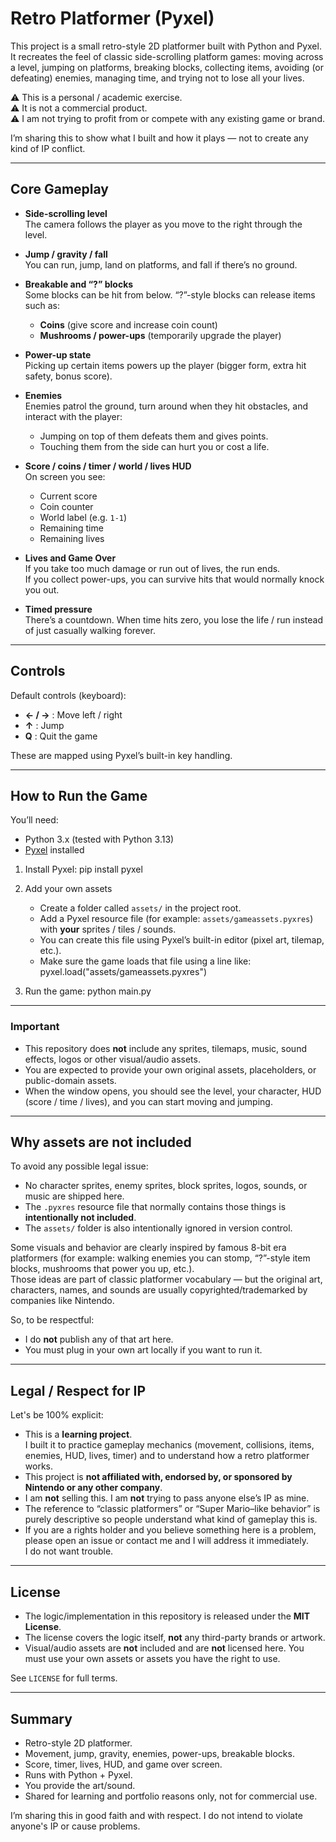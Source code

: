 # Retro Platformer (Pyxel)

This project is a small retro-style 2D platformer built with Python and Pyxel.  
It recreates the feel of classic side-scrolling platform games: moving across a level, jumping on platforms, breaking blocks, collecting items, avoiding (or defeating) enemies, managing time, and trying not to lose all your lives.

⚠️ This is a personal / academic exercise.  
⚠️ It is not a commercial product.  
⚠️ I am not trying to profit from or compete with any existing game or brand.

I’m sharing this to show what I built and how it plays — not to create any kind of IP conflict.


---

## Core Gameplay

- **Side-scrolling level**  
  The camera follows the player as you move to the right through the level.

- **Jump / gravity / fall**  
  You can run, jump, land on platforms, and fall if there’s no ground.

- **Breakable and “?” blocks**  
  Some blocks can be hit from below. “?”-style blocks can release items such as:
  - **Coins** (give score and increase coin count)
  - **Mushrooms / power-ups** (temporarily upgrade the player)

- **Power-up state**  
  Picking up certain items powers up the player (bigger form, extra hit safety, bonus score).

- **Enemies**  
  Enemies patrol the ground, turn around when they hit obstacles, and interact with the player:
  - Jumping on top of them defeats them and gives points.
  - Touching them from the side can hurt you or cost a life.

- **Score / coins / timer / world / lives HUD**  
  On screen you see:
  - Current score
  - Coin counter
  - World label (e.g. `1-1`)
  - Remaining time
  - Remaining lives

- **Lives and Game Over**  
  If you take too much damage or run out of lives, the run ends.  
  If you collect power-ups, you can survive hits that would normally knock you out.

- **Timed pressure**  
  There’s a countdown. When time hits zero, you lose the life / run instead of just casually walking forever.


---

## Controls

Default controls (keyboard):

- **← / →** : Move left / right  
- **↑** : Jump  
- **Q** : Quit the game

These are mapped using Pyxel’s built-in key handling.


---

## How to Run the Game

You’ll need:
- Python 3.x (tested with Python 3.13)
- [Pyxel](https://github.com/kitao/pyxel) installed

1. Install Pyxel:
   pip install pyxel

2. Add your own assets

    - Create a folder called `assets/` in the project root.
    - Add a Pyxel resource file (for example: `assets/gameassets.pyxres`) with **your** sprites / tiles / sounds.
    - You can create this file using Pyxel’s built-in editor (pixel art, tilemap, etc.).
    - Make sure the game loads that file using a line like:
      pyxel.load("assets/gameassets.pyxres")

3. Run the game:
    python main.py

---

### Important

- This repository does **not** include any sprites, tilemaps, music, sound effects, logos or other visual/audio assets.  
- You are expected to provide your own original assets, placeholders, or public-domain assets.
- When the window opens, you should see the level, your character, HUD (score / time / lives), and you can start moving and jumping.

---

## Why assets are not included

To avoid any possible legal issue:

- No character sprites, enemy sprites, block sprites, logos, sounds, or music are shipped here.
- The `.pyxres` resource file that normally contains those things is **intentionally not included**.
- The `assets/` folder is also intentionally ignored in version control.

Some visuals and behavior are clearly inspired by famous 8-bit era platformers (for example: walking enemies you can stomp, “?”-style item blocks, mushrooms that power you up, etc.).  
Those ideas are part of classic platformer vocabulary — but the original art, characters, names, and sounds are usually copyrighted/trademarked by companies like Nintendo.

So, to be respectful:

- I do **not** publish any of that art here.
- You must plug in your own art locally if you want to run it.

---

## Legal / Respect for IP

Let's be 100% explicit:

- This is a **learning project**.  
  I built it to practice gameplay mechanics (movement, collisions, items, enemies, HUD, lives, timer) and to understand how a retro platformer works.
- This project is **not affiliated with, endorsed by, or sponsored by Nintendo or any other company**.
- I am **not** selling this. I am **not** trying to pass anyone else’s IP as mine.
- The reference to “classic platformers” or “Super Mario–like behavior” is purely descriptive so people understand what kind of gameplay this is.
- If you are a rights holder and you believe something here is a problem, please open an issue or contact me and I will address it immediately.  
  I do not want trouble.

---

## License

- The logic/implementation in this repository is released under the **MIT License**.
- The license covers the logic itself, **not** any third-party brands or artwork.
- Visual/audio assets are **not** included and are **not** licensed here. You must use your own assets or assets you have the right to use.

See `LICENSE` for full terms.

---

## Summary

- Retro-style 2D platformer.  
- Movement, jump, gravity, enemies, power-ups, breakable blocks.  
- Score, timer, lives, HUD, and game over screen.  
- Runs with Python + Pyxel.  
- You provide the art/sound.  
- Shared for learning and portfolio reasons only, not for commercial use.  

I’m sharing this in good faith and with respect. I do not intend to violate anyone's IP or cause problems.
